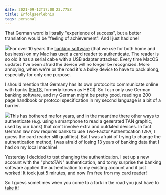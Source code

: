 ```yaml
---
date: 2021-09-12T17:00:23.775Z
title: Erfolgserlebnis
tags: personal
---
```


That German word is literally "experience of success", but a better translation would be "feeling of achievement". And I just had one!

<img src="https://res.cloudinary.com/papascott/image/upload/w_90/v1631463384/21T1sEzOn5L._AC_.jpg" class="margin-image">For over 10 years the <a href="https://www.med-i-bit.de/">banking software</a> (that we use for both home and business) on my Mac has used a card reader to authenticate. The reader is so old it has a serial cable with a USB adapter attached. Every time MacOS updates I've been afraid the device will no longer be recognized. More annoying, when we're on the road it's a bulky device to have to pack along, especially for only one purpose.

I should mention that Germany has its own protocol to communicate online with banks (<a href="https://en.wikipedia.org/wiki/FinTS">FinTS</a>, formerly known as HBCI). So I can only use German banking software, and my German might be pretty good, reading a 200 page handbook or protocol specification in my second language is a bit of a barrier.

<img src="https://res.cloudinary.com/papascott/image/upload/w_90/v1631465756/289px-PhotoTAN.svg.png" class="margin-image">This has bothered me for years, and in the meantime there other ways to authenticate (e.g. using a smartphone to read a generated TAN graphic, used by our bank) that don't involve extra and outdated devices. In fact German law now requires banks to use Two-Factor Authentication (2FA, I guess the card reader still qualifies). But I was afraid of trying to change the authentication method, I was afraid of losing 13 years of banking data that I had on my local machine!

Yesterday I decided to test changing the authentication. I set up a new account with the "photoTAN" authentication, and to my surprise the banking software applied the authentication to my existing account and it just worked! It took just 5 minutes, and now I'm free from my card reader!

So I guess sometimes when you come to a fork in the road you just have to <a href="https://quoteinvestigator.com/2013/07/25/fork-road/">take it</a>!
